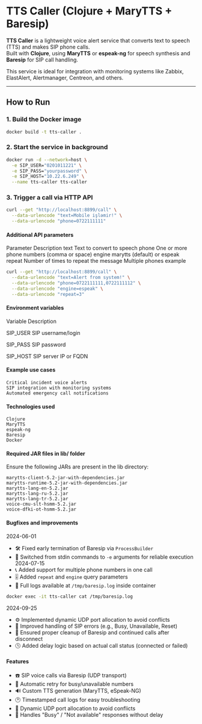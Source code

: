 # TTS Caller (Clojure + MaryTTS + Baresip)

**TTS Caller** is a lightweight voice alert service that converts text to speech (TTS) and makes SIP phone calls.  
Built with **Clojure**, using **MaryTTS** or **espeak-ng** for speech synthesis and **Baresip** for SIP call handling.

This service is ideal for integration with monitoring systems like Zabbix, ElastAlert, Alertmanager, Centreon, and others.

---

## How to Run

### 1. Build the Docker image
```bash
docker build -t tts-caller .
```

### 2. Start the service in background
```bash
docker run -d --network=host \
  -e SIP_USER="0201011221" \
  -e SIP_PASS="yourpassword" \
  -e SIP_HOST="10.22.6.249" \
  --name tts-caller tts-caller
```

### 3. Trigger a call via HTTP API
```bash
curl --get "http://localhost:8899/call" \
  --data-urlencode "text=Mobile işləmir!" \
  --data-urlencode "phone=0722111111"
```

#### Additional API parameters
Parameter	Description
text	Text to convert to speech
phone	One or more phone numbers (comma or space)
engine	marytts (default) or espeak
repeat	Number of times to repeat the message
Multiple phones example
```bash
curl --get "http://localhost:8899/call" \
  --data-urlencode "text=Alert from system!" \
  --data-urlencode "phone=0722111111,0722111112" \
  --data-urlencode "engine=espeak" \
  --data-urlencode "repeat=3"
```
#### Environment variables
Variable	Description

SIP_USER	SIP username/login

SIP_PASS	SIP password

SIP_HOST	SIP server IP or FQDN

#### Example use cases

    Critical incident voice alerts
    SIP integration with monitoring systems
    Automated emergency call notifications

#### Technologies used

    Clojure
    MaryTTS
    espeak-ng
    Baresip
    Docker

#### Required JAR files in lib/ folder

Ensure the following JARs are present in the lib directory:

    marytts-client-5.2-jar-with-dependencies.jar
    marytts-runtime-5.2-jar-with-dependencies.jar
    marytts-lang-en-5.2.jar
    marytts-lang-ru-5.2.jar
    marytts-lang-tr-5.2.jar
    voice-cmu-slt-hsmm-5.2.jar
    voice-dfki-ot-hsmm-5.2.jar

#### Bugfixes and improvements
2024-06-01
- 🛠 Fixed early termination of Baresip via `ProcessBuilder`
- 🔁 Switched from stdin commands to `-e` arguments for reliable execution
2024-07-15
- 📞 Added support for multiple phone numbers in one call
- 🎚 Added `repeat` and `engine` query parameters
- 📂 Full logs available at `/tmp/baresip.log` inside container
```bash
docker exec -it tts-caller cat /tmp/baresip.log
```
2024-09-25
- ⚙️ Implemented dynamic UDP port allocation to avoid conflicts
- 📵 Improved handling of SIP errors (e.g., Busy, Unavailable, Reset)
- 🧹 Ensured proper cleanup of Baresip and continued calls after disconnect
- 🕓 Added delay logic based on actual call status (connected or failed)
    
#### Features
- ☎️ SIP voice calls via Baresip (UDP transport)
- 🔁 Automatic retry for busy/unavailable numbers
- 🔊 Custom TTS generation (MaryTTS, eSpeak-NG)
- 🕐 Timestamped call logs for easy troubleshooting
- 🎯 Dynamic UDP port allocation to avoid conflicts
- 🚫 Handles "Busy" / "Not available" responses without delay

